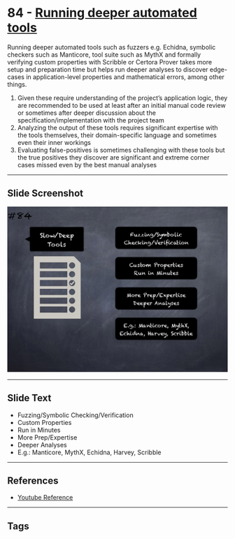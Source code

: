 
# 84 - [Running deeper automated tools](./Running%20deeper%20automated%20tools.md)

Running deeper automated tools such as fuzzers e.g. Echidna, symbolic checkers such as Manticore, tool suite such as MythX and formally verifying custom properties with Scribble or Certora Prover takes more setup and preparation time but helps run deeper analyses to discover edge-cases in application-level properties and mathematical errors, among other things.

1. Given these require understanding of the project’s application logic, they are recommended to be used at least after an initial manual code review or sometimes after deeper discussion about the specification/implementation with the project team
2. Analyzing the output of these tools requires significant expertise with the tools themselves, their domain-specific language and sometimes even their inner workings
3. Evaluating false-positives is sometimes challenging with these tools but the true positives they discover are significant and extreme corner cases missed even by the best manual analyses
___
## Slide Screenshot
![084.png](../../images/6.%20Audit%20Techniques%20and%20Tools%20101/084.png)
___
## Slide Text
- Fuzzing/Symbolic Checking/Verification
- Custom Properties
- Run in Minutes
- More Prep/Expertise
- Deeper Analyses
- E.g.: Manticore, MythX, Echidna, Harvey, Scribble
___
## References
- [Youtube Reference](https://youtu.be/dgITqd3mkDk?t=362)
___
## Tags
